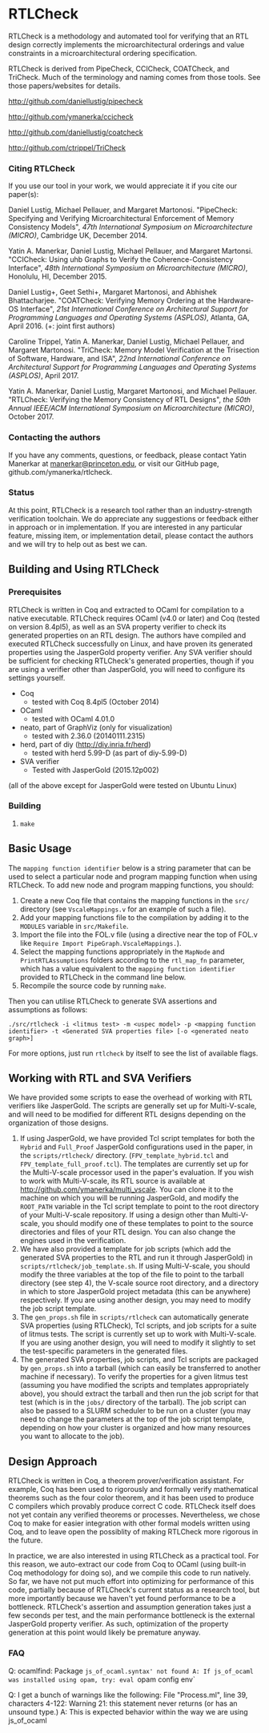 # RTLCheck

RTLCheck is a methodology and automated tool for verifying that an RTL design
correctly implements the microarchitectural orderings and value constraints in
a microarchitectural ordering specification.

RTLCheck is derived from PipeCheck, CCICheck, COATCheck, and TriCheck.  Much of the
terminology and naming comes from those tools. See those papers/websites for
details.

http://github.com/daniellustig/pipecheck

http://github.com/ymanerka/ccicheck

http://github.com/daniellustig/coatcheck

http://github.com/ctrippel/TriCheck

### Citing RTLCheck

If you use our tool in your work, we would appreciate it if you cite our paper(s):

Daniel Lustig, Michael Pellauer, and Margaret Martonosi.  "PipeCheck:
  Specifying and Verifying Microarchitectural Enforcement of Memory Consistency
  Models", *47th International Symposium on Microarchitecture (MICRO)*,
  Cambridge UK, December 2014.

Yatin A. Manerkar, Daniel Lustig, Michael Pellauer, and Margaret Martonsi.
  "CCICheck: Using uhb Graphs to Verify the Coherence-Consistency Interface",
  *48th International Symposium on Microarchitecture (MICRO)*,
  Honolulu, HI, December 2015.

Daniel Lustig+, Geet Sethi+, Margaret Martonosi, and Abhishek Bhattacharjee.
  "COATCheck: Verifying Memory Ordering at the Hardware-OS Interface",
  *21st International Conference on Architectural Support for Programming
  Languages and Operating Systems (ASPLOS)*, Atlanta, GA, April 2016.
  (+: joint first authors)

Caroline Trippel, Yatin A. Manerkar, Daniel Lustig, Michael Pellauer,
and Margaret Martonosi. "TriCheck: Memory Model Verification at the
Trisection of Software, Hardware, and ISA", *22nd International Conference on
Architectural Support for Programming Languages and Operating Systems (ASPLOS)*,
April 2017.

Yatin A. Manerkar, Daniel Lustig, Margaret Martonosi, and Michael Pellauer.
"RTLCheck: Verifying the Memory Consistency of RTL Designs", *the 50th Annual
IEEE/ACM International Symposium on Microarchitecture (MICRO)*, October 2017.

### Contacting the authors

If you have any comments, questions, or feedback, please contact Yatin Manerkar
at manerkar@princeton.edu, or visit our GitHub page,
github.com/ymanerka/rtlcheck.

### Status

At this point, RTLCheck is a research tool rather than an industry-strength
verification toolchain.  We do appreciate any suggestions or feedback either
in approach or in implementation.  If you are interested in any particular
feature, missing item, or implementation detail, please contact the authors and
we will try to help out as best we can.

## Building and Using RTLCheck

### Prerequisites

RTLCheck is written in Coq and extracted to OCaml for compilation to a native
executable.  RTLCheck requires OCaml (v4.0 or later) and Coq (tested on
version 8.4pl5), as well as an SVA property verifier to check its generated
properties on an RTL design. The authors have compiled and executed RTLCheck
successfully on Linux, and have proven its generated properties using the
JasperGold property verifier. Any SVA verifier should be sufficient for
checking RTLCheck's generated properties, though if you are using a verifier
other than JasperGold, you will need to configure its settings yourself.

- Coq
  - tested with Coq 8.4pl5 (October 2014)
- OCaml
  - tested with OCaml 4.01.0
- neato, part of GraphViz (only for visualization)
  - tested with 2.36.0 (20140111.2315)
- herd, part of diy (http://diy.inria.fr/herd)
  - tested with herd 5.99-D (as part of diy-5.99-D)
- SVA verifier
  - Tested with JasperGold (2015.12p002)

(all of the above except for JasperGold were tested on Ubuntu Linux)

### Building

1. `make`

## Basic Usage

The `mapping function identifier` below is a string parameter that can be used
to select a particular node and program mapping function when using RTLCheck.
To add new node and program mapping functions, you should:

1. Create a new Coq file that contains the mapping functions in the `src/`
directory (see `VscaleMappings.v` for an example of such a file).
2. Add your mapping functions file to the compilation by adding it to the
`MODULES` variable in `src/Makefile`.
3. Import the file into the FOL.v file (using a directive near the top of FOL.v
like `Require Import PipeGraph.VscaleMappings.`).
4. Select the mapping functions appropriately in the `MapNode` and
`PrintRTLAssumptions` folders according to the `rtl_map_fn` parameter, which
has a value equivalent to the `mapping function identifier` provided to RTLCheck
in the command line below.
5. Recompile the source code by running `make`.

Then you can utilise RTLCheck to generate SVA assertions and assumptions as follows:

`./src/rtlcheck -i <litmus test> -m <uspec model> -p <mapping function identifier> -t <Generated SVA properties file> [-o <generated neato graph>]`

For more options, just run `rtlcheck` by itself to see the list of available
flags.

## Working with RTL and SVA Verifiers

We have provided some scripts to ease the overhead of working with RTL verifiers like JasperGold.
The scripts are generally set up for Multi-V-scale, and will need to be modified for different RTL
designs depending on the organization of those designs.

1. If using JasperGold, we have provided Tcl script templates for both the `Hybrid` and
`Full_Proof` JasperGold configurations used in the paper, in the `scripts/rtlcheck/` directory.
(`FPV_template_hybrid.tcl` and `FPV_template_full_proof.tcl`).
The templates are currently set up for the Multi-V-scale processor used in the paper's evaluation.
If you wish to work with Multi-V-scale, its RTL source is available at http://github.com/ymanerka/multi_vscale.
You can clone it to the machine on which you will be running JasperGold,
and modify the `ROOT_PATH` variable in the Tcl script template
to point to the root directory of your Multi-V-scale repository.
If using a design other than Multi-V-scale, you should modify one of these templates to point to the
source directories and files of your RTL design. You can also change the engines used in the verification.
2.  We have also provided a template for job scripts (which add the generated SVA properties to the RTL
and run it through JasperGold) in `scripts/rtlcheck/job_template.sh`. If using Multi-V-scale, you should
modify the three variables at the top of the file to point to the tarball directory (see step 4),
the V-scale source root directory, and a directory in which to store JasperGold project
metadata (this can be anywhere) respectively. If you are using another design, you may need to modify the
job script template.
3. The `gen_props.sh` file in `scripts/rtlcheck` can automatically generate SVA properties (using RTLCheck),
Tcl scripts, and job scripts for a suite of litmus tests. The script is currently set up to work
with Multi-V-scale. If you are using another design, you will need to modify it slightly
to set the test-specific parameters in the generated files.
4. The generated SVA properties, job scripts, and Tcl scripts are packaged by `gen_props.sh` into a
tarball (which can easily be transferred to another machine if necessary). To verify
the properties for a given litmus test (assuming you have modified the scripts and templates appropriately above),
you should extract the tarball and then run the job script for that test (which is in the `jobs/`
directory of the tarball). The job script can also be passed to a SLURM scheduler to be run on a
cluster (you may need to change the parameters at the top of the job script template, depending on
how your cluster is organized and how many resources you want to allocate to the job).

## Design Approach

RTLCheck is written in Coq, a theorem prover/verification assistant.  For
example, Coq has been used to rigorously and formally verify mathematical
theorems such as the four color theorem, and it has been used to produce
C compilers which provably produce correct C code.  RTLCheck itself does not
yet contain any verified theorems or processes.  Nevertheless, we chose Coq to
make for easier integration with other formal models written using Coq, and to
leave open the possiblity of making RTLCheck more rigorous in the future.

In practice, we are also interested in using RTLCheck as a practical tool.
For this reason, we auto-extract our code from Coq to OCaml (using built-in
Coq methodology for doing so), and we compile this code to run natively.  So
far, we have not put much effort into optimizing for performance of this code,
partially because of RTLCheck's current status as a research tool, but more
importantly because we haven't yet found performance to be a bottleneck.
RTLCheck's assertion and assumption generation takes just a few seconds per test,
and the main performance bottleneck is the external JasperGold property verifier.
As such, optimization of the property generation at this point would likely be
premature anyway.

### FAQ

Q: ocamlfind: Package `js_of_ocaml.syntax' not found
A: If js_of_ocaml was installed using opam, try:
   eval `opam config env`

Q: I get a bunch of warnings like the following:
   File "Process.ml", line 39, characters 4-122:
   Warning 21: this statement never returns (or has an unsound type.)
A: This is expected behavior within the way we are using js_of_ocaml
